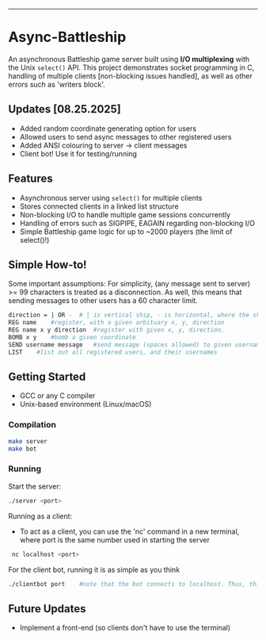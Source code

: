 
---

# Async-Battleship

An asynchronous Battleship game server built using **I/O multiplexing** with the Unix `select()` API. This project demonstrates socket programming in C, handling of multiple clients [non-blocking issues handled], as well as other errors such as 'writers block'. 

## Updates [08.25.2025]
* Added random coordinate generating option for users 
* Allowed users to send async messages to other registered users
* Added ANSI colouring to server -> client messages
* Client bot! Use it for testing/running

## Features
* Asynchronous server using `select()` for multiple clients
* Stores connected clients in a linked list structure
* Non-blocking I/O to handle multiple game sessions concurrently
* Handling of errors such as SIGPIPE, EAGAIN regarding non-blocking I/O
* Simple Battleship game logic for up to ~2000 players (the limit of select()!)

## Simple How-to!

Some important assumptions: For simplicity, (any message sent to server) >= 99 characters is treated as a disconnection. As well, this means that sending messages to other users has a 60 character limit. 

```bash
direction = | OR -  # | is vertical ship, - is horizontal, where the ship is 5 blocks in length.
REG name    #register, with a given arbituary x, y, direction
REG name x y direction  #register with given x, y, direction. 
BOMB x y    #bomb a given coordinate  
SEND username message   #send message (spaces allowed) to given username. Note 0 <= len(message) <= 60
LIST    #list out all registered users, and their usernames
```

## Getting Started

* GCC or any C compiler
* Unix-based environment (Linux/macOS)

### Compilation

```bash
make server 
make bot
```

### Running

Start the server:

```bash
./server <port>
```

Running as a client:
- To act as a client, you can use the 'nc' command in a new terminal, where port is the same number used in starting the server

```bash
 nc localhost <port>
```

For the client bot, running it is as simple as you think 

```bash
./clientbot port    #note that the bot connects to localhost. Thus, this game will work on your local machine.
```

## Future Updates

* Implement a front-end (so clients don't have to use the terminal)

